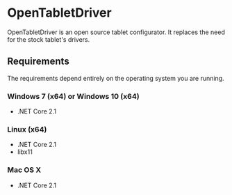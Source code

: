# OpenTabletDriver
OpenTabletDriver is an open source tablet configurator. It replaces the need for the stock tablet's drivers.

## Requirements
The requirements depend entirely on the operating system you are running.

### Windows 7 (x64) or Windows 10 (x64)
  - .NET Core 2.1

### Linux (x64)
  - .NET Core 2.1
  - libx11

### Mac OS X
  - .NET Core 2.1